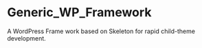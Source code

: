 Generic_WP_Framework
====================
A WordPress Frame work based on Skeleton for rapid child-theme development.
